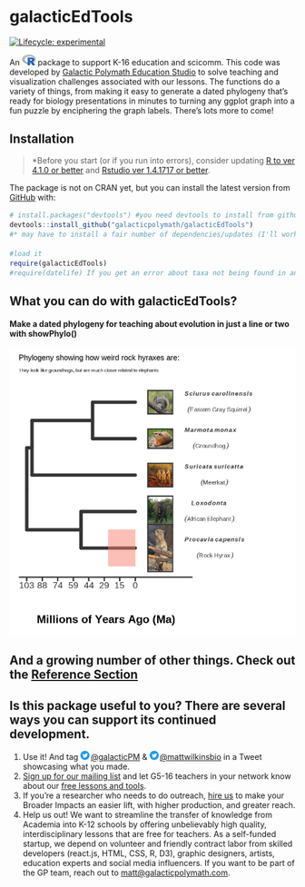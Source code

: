
<!-- README.md is generated from README.Rmd. Please edit that file -->

# galacticEdTools

<!-- badges: start -->

[![Lifecycle:
experimental](https://img.shields.io/badge/lifecycle-experimental-orange.svg)](https://lifecycle.r-lib.org/articles/stages.html#experimental)
<!-- badges: end -->

An
[<img src="man/figures/Rlogo.svg" alt="R-stats logo" width="24px" height="auto">](https://www.r-project.org/)
package to support K-16 education and scicomm. This code was developed
by [Galactic Polymath Education Studio](www.galacticpolymath.com) to
solve teaching and visualization challenges associated with our lessons.
The functions do a variety of things, from making it easy to generate a
dated phylogeny that’s ready for biology presentations in minutes to
turning any ggplot graph into a fun puzzle by enciphering the graph
labels. There’s lots more to come!

## Installation

> \*Before you start (or if you run into errors), consider updating [R
> to ver 4.1.0 or better](https://mirror.las.iastate.edu/CRAN/) and
> [Rstudio ver 1.4.1717 or
> better](https://www.rstudio.com/products/rstudio/download/).

The package is not on CRAN yet, but you can install the latest version
from [GitHub](https://github.com/galacticpolymath/galacticEdTools) with:

``` r
# install.packages("devtools") #you need devtools to install from github
devtools::install_github("galacticpolymath/galacticEdTools")
#* may have to install a fair number of dependencies/updates (I'll work on streamlining this at some point)

#load it
require(galacticEdTools)
#require(datelife) If you get an error about taxa not being found in any chronograms, try this
```

## What you can do with galacticEdTools?

#### Make a dated phylogeny for teaching about evolution in just a line or two with showPhylo()

<img src="man/figures/hyrax.jpeg">

## And a growing number of other things. Check out the [Reference Section](https://galacticpolymath.github.io/galacticEdTools/reference/index.html)

## Is this package useful to you? There are several ways you can support its continued development.

1.  Use it! And tag
    <img src="man/figures/twitter_logo.png" style="padding-right: 2px" width="16px" alt="twitter logo">[@galacticPM](https://twitter.com/GalacticPM)
    &
    <img src="man/figures/twitter_logo.png" style="padding-right: 2px" width="16px" alt="twitter logo">[@mattwilkinsbio](https://twitter.com/mattwilkinsbio)
    in a Tweet showcasing what you made.
2.  [Sign up for our mailing list](https://eepurl.com/g_kQ4T) and let
    G5-16 teachers in your network know about our [free lessons and
    tools](https://www.galacticpolymath.com).
3.  If you’re a researcher who needs to do outreach, [hire
    us](https://www.galacticpolymath.com/hire-us) to make your Broader
    Impacts an easier lift, with higher production, and greater reach.
4.  Help us out! We want to streamline the transfer of knowledge from
    Academia into K-12 schools by offering unbelievably high quality,
    interdisciplinary lessons that are free for teachers. As a
    self-funded startup, we depend on volunteer and friendly contract
    labor from skilled developers (react.js, HTML, CSS, R, D3), graphic
    designers, artists, education experts and social media influencers.
    If you want to be part of the GP team, reach out to
    <matt@galacticpolymath.com>.

